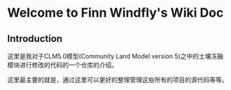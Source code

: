 # Welcome to Finn Windfly's Wiki Doc

## Introduction

这里是我对于CLM5.0模型(Community Land Model version 5)之中的土壤冻融模块进行修改的代码的一个仓库的介绍。

这里最主要的就是，通过这里可以更好的整理管理这些所有的项目的源代码等等。
